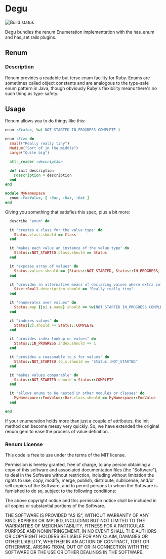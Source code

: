 # Degu
![Build status](https://travis-ci.org/tuskenraiders/degu.png)

Degu bundles the renum Enumeration implementation with the has_enum and has_set
rails plugins.

## Renum

### Description

Renum provides a readable but terse enum facility for Ruby.  Enums are
sometimes called object constants and are analogous to the type-safe enum
pattern in Java, though obviously Ruby's flexibility means there's no such
thing as type-safety.

## Usage

Renum allows you to do things like this:
```ruby
enum :Status, %w( NOT_STARTED IN_PROGRESS COMPLETE )

enum :Size do
  Small("Really really tiny")
  Medium("Sort of in the middle")
  Large("Quite big")

  attr_reader :description

  def init description
    @description = description
  end
end

module MyNamespace
  enum :FooValue, [ :Bar, :Baz, :Bat ]
end
```
Giving you something that satisfies this spec, plus a bit more:
```ruby
  describe "enum" do

  it "creates a class for the value type" do
    Status.class.should == Class
  end

  it "makes each value an instance of the value type" do
    Status::NOT_STARTED.class.should == Status
  end

  it "exposes array of values" do
    Status.values.should == [Status::NOT_STARTED, Status::IN_PROGRESS, Status::COMPLETE]
  end

  it "provides an alternative means of declaring values where extra information can be provided for initialization" do
    Size::Small.description.should == "Really really tiny"
  end

  it "enumerates over values" do
    Status.map {|s| s.name}.should == %w[NOT_STARTED IN_PROGRESS COMPLETE]
  end

  it "indexes values" do
    Status[2].should == Status::COMPLETE
  end

  it "provides index lookup on values" do
    Status::IN_PROGRESS.index.should == 1
  end

  it "provides a reasonable to_s for values" do
    Status::NOT_STARTED.to_s.should == "Status::NOT_STARTED"
  end

  it "makes values comparable" do
    Status::NOT_STARTED.should < Status::COMPLETE
  end

  it "allows enums to be nested in other modules or classes" do
    MyNamespace::FooValue::Bar.class.should == MyNamespace::FooValue
  end

end
```
If your enumeration holds more than just a couple of attributes, the init method can become messy very quickly.
So, we have extended the original renum gem to ease the process of value definition.

### Renum License

This code is free to use under the terms of the MIT license.

Permission is hereby granted, free of charge, to any person obtaining
a copy of this software and associated documentation files (the
"Software"), to deal in the Software without restriction, including
without limitation the rights to use, copy, modify, merge, publish,
distribute, sublicense, and/or sell copies of the Software, and to
permit persons to whom the Software is furnished to do so, subject to
the following conditions:

The above copyright notice and this permission notice shall be
included in all copies or substantial portions of the Software.

THE SOFTWARE IS PROVIDED "AS IS", WITHOUT WARRANTY OF ANY KIND,
EXPRESS OR IMPLIED, INCLUDING BUT NOT LIMITED TO THE WARRANTIES OF
MERCHANTABILITY, FITNESS FOR A PARTICULAR PURPOSE AND
NONINFRINGEMENT. IN NO EVENT SHALL THE AUTHORS OR COPYRIGHT HOLDERS BE
LIABLE FOR ANY CLAIM, DAMAGES OR OTHER LIABILITY, WHETHER IN AN ACTION
OF CONTRACT, TORT OR OTHERWISE, ARISING FROM, OUT OF OR IN CONNECTION
WITH THE SOFTWARE OR THE USE OR OTHER DEALINGS IN THE SOFTWARE.
